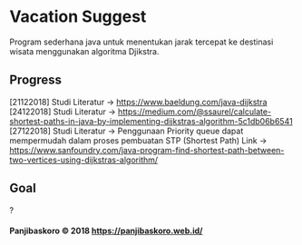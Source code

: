 # Vacation Suggest

Program sederhana java untuk menentukan jarak tercepat ke destinasi wisata menggunakan algoritma Djikstra.

## Progress

[21122018]
Studi Literatur -> https://www.baeldung.com/java-dijkstra<br/>
[24122018]
Studi Literatur -> https://medium.com/@ssaurel/calculate-shortest-paths-in-java-by-implementing-dijkstras-algorithm-5c1db06b6541</br>
[27122018]
Studi Literatur -> Penggunaan Priority queue dapat mempermudah dalam proses pembuatan STP (Shortest Path)
Link -> https://www.sanfoundry.com/java-program-find-shortest-path-between-two-vertices-using-dijkstras-algorithm/

## Goal

?

#### Panjibaskoro &copy; 2018 https://panjibaskoro.web.id/
